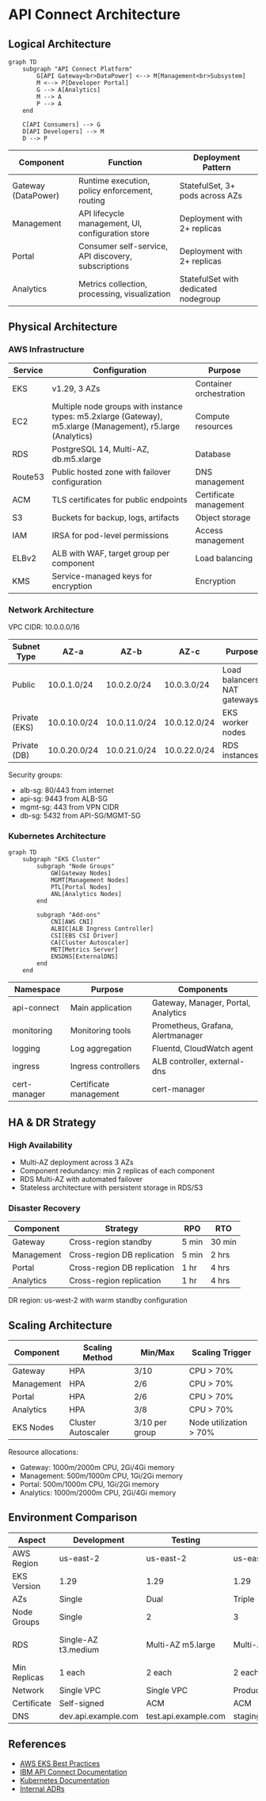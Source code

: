 # API Connect Architecture

## Logical Architecture

```mermaid
graph TD
    subgraph "API Connect Platform"
        G[API Gateway<br>DataPower] <--> M[Management<br>Subsystem]
        M <--> P[Developer Portal]
        G --> A[Analytics]
        M --> A
        P --> A
    end
    
    C[API Consumers] --> G
    D[API Developers] --> M
    D --> P
```

| Component | Function | Deployment Pattern |
|-----------|----------|-------------------|
| Gateway (DataPower) | Runtime execution, policy enforcement, routing | StatefulSet, 3+ pods across AZs |
| Management | API lifecycle management, UI, configuration store | Deployment with 2+ replicas |
| Portal | Consumer self-service, API discovery, subscriptions | Deployment with 2+ replicas |
| Analytics | Metrics collection, processing, visualization | StatefulSet with dedicated nodegroup |

## Physical Architecture

### AWS Infrastructure

| Service | Configuration | Purpose |
|---------|---------------|---------|
| EKS | v1.29, 3 AZs | Container orchestration |
| EC2 | Multiple node groups with instance types: m5.2xlarge (Gateway), m5.xlarge (Management), r5.large (Analytics) | Compute resources |
| RDS | PostgreSQL 14, Multi-AZ, db.m5.xlarge | Database |
| Route53 | Public hosted zone with failover configuration | DNS management |
| ACM | TLS certificates for public endpoints | Certificate management |
| S3 | Buckets for backup, logs, artifacts | Object storage |
| IAM | IRSA for pod-level permissions | Access management |
| ELBv2 | ALB with WAF, target group per component | Load balancing |
| KMS | Service-managed keys for encryption | Encryption |

### Network Architecture

VPC CIDR: 10.0.0.0/16

| Subnet Type | AZ-a | AZ-b | AZ-c | Purpose |
|-------------|------|------|------|---------|
| Public | 10.0.1.0/24 | 10.0.2.0/24 | 10.0.3.0/24 | Load balancers, NAT gateways |
| Private (EKS) | 10.0.10.0/24 | 10.0.11.0/24 | 10.0.12.0/24 | EKS worker nodes |
| Private (DB) | 10.0.20.0/24 | 10.0.21.0/24 | 10.0.22.0/24 | RDS instances |

Security groups:
- alb-sg: 80/443 from internet
- api-sg: 9443 from ALB-SG
- mgmt-sg: 443 from VPN CIDR
- db-sg: 5432 from API-SG/MGMT-SG

### Kubernetes Architecture

```mermaid
graph TD
    subgraph "EKS Cluster"
        subgraph "Node Groups"
            GW[Gateway Nodes]
            MGMT[Management Nodes]
            PTL[Portal Nodes]
            ANL[Analytics Nodes]
        end
        
        subgraph "Add-ons"
            CNI[AWS CNI]
            ALBIC[ALB Ingress Controller]
            CSI[EBS CSI Driver]
            CA[Cluster Autoscaler]
            MET[Metrics Server]
            ENSDNS[ExternalDNS]
        end
    end
```

| Namespace | Purpose | Components |
|-----------|---------|------------|
| api-connect | Main application | Gateway, Manager, Portal, Analytics |
| monitoring | Monitoring tools | Prometheus, Grafana, Alertmanager |
| logging | Log aggregation | Fluentd, CloudWatch agent |
| ingress | Ingress controllers | ALB controller, external-dns |
| cert-manager | Certificate management | cert-manager |

## HA & DR Strategy

### High Availability

- Multi-AZ deployment across 3 AZs
- Component redundancy: min 2 replicas of each component
- RDS Multi-AZ with automated failover
- Stateless architecture with persistent storage in RDS/S3

### Disaster Recovery

| Component | Strategy | RPO | RTO |
|-----------|----------|-----|-----|
| Gateway | Cross-region standby | 5 min | 30 min |
| Management | Cross-region DB replication | 5 min | 2 hrs |
| Portal | Cross-region DB replication | 1 hr | 4 hrs |
| Analytics | Cross-region replication | 1 hr | 4 hrs |

DR region: us-west-2 with warm standby configuration

## Scaling Architecture

| Component | Scaling Method | Min/Max | Scaling Trigger |
|-----------|----------------|---------|----------------|
| Gateway | HPA | 3/10 | CPU > 70% |
| Management | HPA | 2/6 | CPU > 70% |
| Portal | HPA | 2/6 | CPU > 70% |
| Analytics | HPA | 3/8 | CPU > 70% |
| EKS Nodes | Cluster Autoscaler | 3/10 per group | Node utilization > 70% |

Resource allocations:
- Gateway: 1000m/2000m CPU, 2Gi/4Gi memory
- Management: 500m/1000m CPU, 1Gi/2Gi memory
- Portal: 500m/1000m CPU, 1Gi/2Gi memory
- Analytics: 1000m/2000m CPU, 2Gi/4Gi memory

## Environment Comparison

| Aspect | Development | Testing | Staging | Production | DR |
|--------|-------------|---------|---------|------------|------------|
| AWS Region | us-east-2 | us-east-2 | us-east-1 | us-east-1 | us-west-2 |
| EKS Version | 1.29 | 1.29 | 1.29 | 1.29 | 1.29 |
| AZs | Single | Dual | Triple | Triple | Triple |
| Node Groups | Single | 2 | 3 | 4 | 3 |
| RDS | Single-AZ t3.medium | Multi-AZ m5.large | Multi-AZ m5.xlarge | Multi-AZ m5.xlarge + Read Replica | Multi-AZ m5.xlarge |
| Min Replicas | 1 each | 2 each | 2 each | 3 each | 2 each |
| Network | Single VPC | Single VPC | Production VPC | Production VPC | DR VPC |
| Certificate | Self-signed | ACM | ACM | ACM | ACM |
| DNS | dev.api.example.com | test.api.example.com | staging.api.example.com | api.example.com | dr.api.example.com |

## References

- [AWS EKS Best Practices](https://aws.github.io/aws-eks-best-practices/)
- [IBM API Connect Documentation](https://www.ibm.com/docs/en/api-connect)
- [Kubernetes Documentation](https://kubernetes.io/docs/)
- [Internal ADRs](https://github.com/your-org/architecture-decisions)